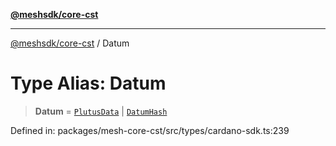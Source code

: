 [**@meshsdk/core-cst**](../README.md)

***

[@meshsdk/core-cst](../globals.md) / Datum

# Type Alias: Datum

> **Datum** = [`PlutusData`](PlutusData.md) \| [`DatumHash`](DatumHash.md)

Defined in: packages/mesh-core-cst/src/types/cardano-sdk.ts:239
